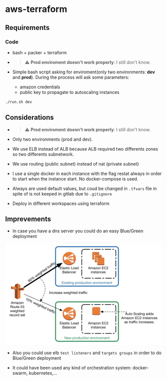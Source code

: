 # aws-terraform

## Requirements

### Code

* bash + packer + terraform

* > :warning: **Prod enviroment doesn't work properly**: I still don't know.

* Simple bash script asking for enviroment(only two environments: **dev** and **prod**). During the process will ask some parameters:
    * amazon credentials
    * public key to propagate to autoscaling instances

```bash
./run.sh dev
```

## Considerations

* > :warning: **Prod enviroment doesn't work properly**: I still don't know.

* Only two environments (prod and dev).

* We use ELB instead of ALB because ALB required two differents zones so two differents subnetwork.

* We use routing (public subnet) instead of nat (private subnet)

* I use a single docker in each instance with the flag restat always in order to start when the instance start. No docker-compose is used.

* Always are used default values, but coud be changed in `.tfvars` file in spite of is not keeped in gitlab due to `.gitignore`

* Deploy in different workspaces using terraform

## Imprevements

* In case you have a dns server you could do an easy Blue/Green deployment

![Texto alternativo](./image1.jpeg)

* Also you could use elb `test listeners` and `targets groups` in order to do Blue/Green deployment

* It could have been used any kind of orchestration system: docker-swarm, kubernetes,...
